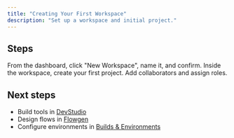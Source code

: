 ```yaml
---
title: "Creating Your First Workspace"
description: "Set up a workspace and initial project."
---
```


## Steps

<Steps>
<Step title="Create workspace">
  From the dashboard, click "New Workspace", name it, and confirm.
</Step>
<Step title="Create project">
  Inside the workspace, create your first project.
</Step>
<Step title="Invite team">
  Add collaborators and assign roles.
</Step>
</Steps>

## Next steps

- Build tools in [DevStudio](/devstudio/overview)
- Design flows in [Flowgen](/flowgen/overview)
- Configure environments in [Builds & Environments](/builds/overview)
